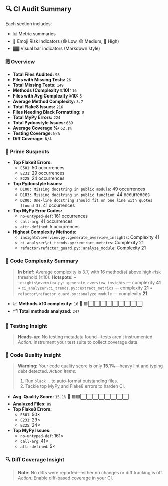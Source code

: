 
## 🔍 CI Audit Summary

Each section includes:
- 📊 Metric summaries
- 🚨 Emoji Risk Indicators (🟢 Low, 🟡 Medium, 🔴 High)
- ▓▓ Visual bar indicators (Markdown style)

### 🗒️ Overview

- **Total Files Audited:** `98`
- **Files with Missing Tests:** `26`
- **Total Missing Tests:** `149`
- **Methods (Complexity ≥10):** `16`
- **Files with Avg Complexity ≥10:** `5`
- **Average Method Complexity:** `3.7`
- **Total Flake8 Issues:** `216`
- **Files Needing Black Formatting:** `0`
- **Total MyPy Errors:** `224`
- **Total Pydocstyle Issues:** `639`
- **Average Coverage %:** `62.1%`
- **Testing Coverage:** `N/A`
- **Diff Coverage:** `N/A`

### 🎯 Prime Suspects

- **Top Flake8 Errors:**
  - `E501`: 50 occurrences
  - `E231`: 29 occurrences
  - `E225`: 24 occurrences
- **Top Pydocstyle Issues:**
  - `D100: Missing docstring in public module`: 49 occurrences
  - `D103: Missing docstring in public function`: 44 occurrences
  - `D200: One-line docstring should fit on one line with quotes (found 3)`: 41 occurrences
- **Top MyPy Error Codes:**
  - `no-untyped-def`: 161 occurrences
  - `call-arg`: 41 occurrences
  - `attr-defined`: 5 occurrences
- **Highest Complexity Methods:**
  - `insights\overview.py::generate_overview_insights`: Complexity 41
  - `ci_analyzer\ci_trends.py::extract_metrics`: Complexity 21
  - `refactor\refactor_guard.py::analyze_module`: Complexity 21

### 🧠 Code Complexity Summary
> **In brief:** Average complexity is 3.7, with 16 method(s) above high-risk threshold (≥10).
> **Hotspots:**
> • `insights\overview.py::generate_overview_insights` — complexity **41**
> • `ci_analyzer\ci_trends.py::extract_metrics` — complexity **21**
> • `refactor\refactor_guard.py::analyze_module` — complexity **21**
- 📈 **Methods ≥10 complexity:** `16` 🔴 🟩⬜⬜⬜⬜⬜⬜⬜⬜⬜  
- 🗂️ **Total methods analyzed:** `247`  

### 🧪 Testing Insight
> **Heads‑up:** No testing metadata found—tests aren’t instrumented.
> *Action:* Instrument your test suite to collect coverage data.

### 🧼 Code Quality Insight
> **Warning:** Your code quality score is only **15.1%**—heavy lint and typing debt detected.
> *Action Items:*
> 1. Run `black .` to auto-format outstanding files.
> 2. Tackle top MyPy and Flake8 errors to harden CI.

- **Avg. Quality Score:** `15.1%` 🔴 🟩🟩⬜⬜⬜⬜⬜⬜⬜⬜  
- **Analyzed Files:** `89`  
- **Top Flake8 Errors:**
  - `E501`: 50×
  - `E231`: 29×
  - `E225`: 24×
- **Top MyPy Issues:**
  - `no-untyped-def`: 161×
  - `call-arg`: 41×
  - `attr-defined`: 5×

### 🔍 Diff Coverage Insight
> **Note:** No diffs were reported—either no changes or diff tracking is off.
> *Action:* Enable diff-based coverage in your CI.
